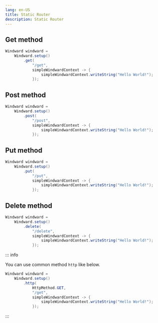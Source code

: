 ```yaml
---
lang: en-US
title: Static Router
description: Static Router
---
```


## Get method

```java
Windward windward =
    Windward.setup()
        .get(
            "/get",
            simpleWindwardContext -> {
                simpleWindwardContext.writeString("Hello World!");
            });
```

## Post method

```java
Windward windward =
    Windward.setup()
        .post(
            "/post",
            simpleWindwardContext -> {
                simpleWindwardContext.writeString("Hello World!");
            });
```

## Put method

```java
Windward windward =
    Windward.setup()
        .put(
            "/put",
            simpleWindwardContext -> {
                simpleWindwardContext.writeString("Hello World!");
            });
```

## Delete method

```java
Windward windward =
    Windward.setup()
        .delete(
            "/delete",
            simpleWindwardContext -> {
                simpleWindwardContext.writeString("Hello World!");
            });
```

::: info

You can use common method `http` like below.

```java
Windward windward =
    Windward.setup()
        .http(
            HttpMethod.GET,
            "/get",
            simpleWindwardContext -> {
                simpleWindwardContext.writeString("Hello World!");
            });
```

:::
